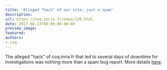 ```yaml
---
title: 'Alleged "hack" of our site: just a spam'
description:
url: https://coq.inria.fr/news/136.html
date: 2017-08-23T00:00:00-00:00
preview_image:
featured:
authors:
- coq
---
```



The alleged &quot;hack&quot; of coq.inria.fr that led to several days of downtime
for investigations was nothing more than a spam bug report. More details
<a href="https://sympa.inria.fr/sympa/arc/coq-club/2017-08/msg00040.html">here</a>.

 
